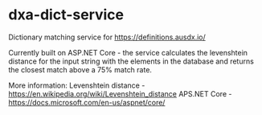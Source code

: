 # dxa-dict-service
Dictionary matching service for https://definitions.ausdx.io/

Currently built on ASP.NET Core - the service calculates the levenshtein distance for the input string with the elements in the database and returns the closest match above a 75% match rate.

More information: 
Levenshtein distance - https://en.wikipedia.org/wiki/Levenshtein_distance
APS.NET Core - https://docs.microsoft.com/en-us/aspnet/core/
